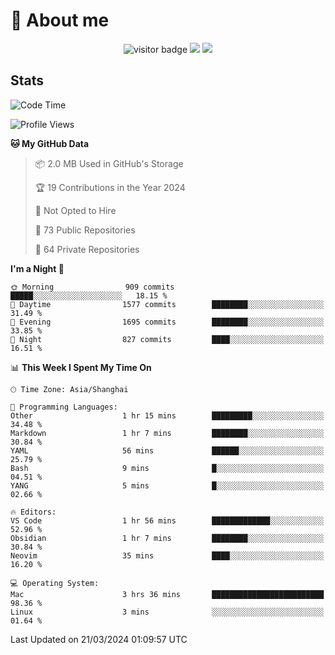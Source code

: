 <!-- ![](https://youpai.roccoshi.top/img/20200804214216.png) -->

# 🧐 About me
 
<p align="center">
<img src="https://visitor-badge.laobi.icu/badge?page_id=Lincest.Lincest&title=hits" alt="visitor badge"/>
<a href="mailto:imroccoshi@gmail.com"><img src="https://img.shields.io/badge/gmail-imroccoshi%40gmail.com-red"></a>
<a href="https://blog.roccoshi.top"><img src="https://img.shields.io/badge/blog-roccoshi-green"></a>
</p>

## Stats

<!--START_SECTION:waka-->
![Code Time](http://img.shields.io/badge/Code%20Time-1%2C009%20hrs%2016%20mins-blue)

![Profile Views](http://img.shields.io/badge/Profile%20Views-1-blue)

**🐱 My GitHub Data** 

> 📦 2.0 MB Used in GitHub's Storage 
 > 
> 🏆 19 Contributions in the Year 2024
 > 
> 🚫 Not Opted to Hire
 > 
> 📜 73 Public Repositories 
 > 
> 🔑 64 Private Repositories 
 > 
**I'm a Night 🦉** 

```text
🌞 Morning                909 commits         █████░░░░░░░░░░░░░░░░░░░░   18.15 % 
🌆 Daytime                1577 commits        ████████░░░░░░░░░░░░░░░░░   31.49 % 
🌃 Evening                1695 commits        ████████░░░░░░░░░░░░░░░░░   33.85 % 
🌙 Night                  827 commits         ████░░░░░░░░░░░░░░░░░░░░░   16.51 % 
```


📊 **This Week I Spent My Time On** 

```text
🕑︎ Time Zone: Asia/Shanghai

💬 Programming Languages: 
Other                    1 hr 15 mins        █████████░░░░░░░░░░░░░░░░   34.48 % 
Markdown                 1 hr 7 mins         ████████░░░░░░░░░░░░░░░░░   30.84 % 
YAML                     56 mins             ██████░░░░░░░░░░░░░░░░░░░   25.79 % 
Bash                     9 mins              █░░░░░░░░░░░░░░░░░░░░░░░░   04.51 % 
YANG                     5 mins              █░░░░░░░░░░░░░░░░░░░░░░░░   02.66 % 

🔥 Editors: 
VS Code                  1 hr 56 mins        █████████████░░░░░░░░░░░░   52.96 % 
Obsidian                 1 hr 7 mins         ████████░░░░░░░░░░░░░░░░░   30.84 % 
Neovim                   35 mins             ████░░░░░░░░░░░░░░░░░░░░░   16.20 % 

💻 Operating System: 
Mac                      3 hrs 36 mins       █████████████████████████   98.36 % 
Linux                    3 mins              ░░░░░░░░░░░░░░░░░░░░░░░░░   01.64 % 
```


 Last Updated on 21/03/2024 01:09:57 UTC
<!--END_SECTION:waka-->



